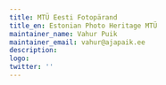 ```yaml
---
title: MTÜ Eesti Fotopärand
title_en: Estonian Photo Heritage MTÜ
maintainer_name: Vahur Puik
maintainer_email: vahur@ajapaik.ee
description: 
logo:
twitter: ''
---
```

